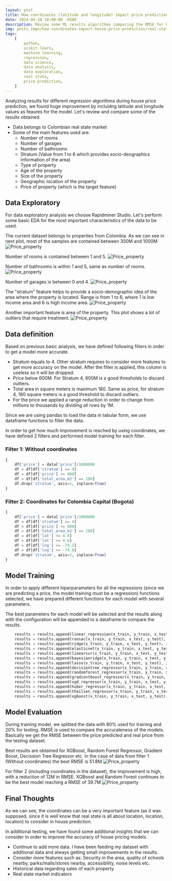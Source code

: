 ```yaml
---
layout: post
title: How coordinates (latitude and longitude) impact price prediction in real state
date: 2024-04-28 10:00:00 -0500
description: Review some ML results algorithms comparing the RMSE for house price prediction when using geographical coordinates
img: posts_imgs/how-coordinates-impact-house-price-prediction/real-state-location-ml.jpeg
tags:
    [
        python,
        scikit-learn,
        machine learning,
        regression,
        data science,
        data analysis,
        data exploration,
        real state,
        price prediction,
    ]
---
```


Analyzing results for different regression algorithms during house price prediction, we found huge improvement by incluidng latitude and longitude values as feaures for the model. Let's review and compare some of the results obtained.

-   Data belongs to Colombian real state market
-   Some of the main features used are:
    -   Number of rooms
    -   Number of garages
    -   Number of bathrooms
    -   Stratum (Value from 1 to 6 which provides socio-deographics information of the area)
    -   Type of property
    -   Age of the property
    -   Size of the property
    -   Geographic location of the property
    -   Price of property (which is the target feature)

## Data Exploratory

For data exploratory analysis we choose Rapidminer Studio. Let's perform some basic EDA for the most important characteristics of the data to be used.

The current dataset belongs to properties from Colombia. As we can see in next plot, most of the samples are contained between 350M and 1000M
![Price_property](/assets/img/posts_imgs/how-coordinates-impact-house-price-prediction/price-colombia-boxplot.png)

Number of rooms is contained between 1 and 5.
![Price_property](/assets/img/posts_imgs/how-coordinates-impact-house-price-prediction/rooms-hist.png)

Number of bathrooms is within 1 and 5, same as number of rooms.
![Price_property](/assets/img/posts_imgs/how-coordinates-impact-house-price-prediction/baths-hist.png)

Number of garages is between 0 and 4.
![Price_property](/assets/img/posts_imgs/how-coordinates-impact-house-price-prediction/garages-hist.png)

The "stratum" feature helps to provide a socio-demographic idea of the area where the property is located. Range is from 1 to 6, where 1 is low income area and 6 is high income area.
![Price_property](/assets/img/posts_imgs/how-coordinates-impact-house-price-prediction/stratum-plot.png)

Another important feature is area of the property. This plot shows a lot of outliers that require treatment.
![Price_property](/assets/img/posts_imgs/how-coordinates-impact-house-price-prediction/total-area-scatter.png)

## Data definition

Based on previous basic analysis, we have defined following filters in order to get a model more accurate.

-   Stratum equals to 4. Other stratum requires to consider more features to get more accuracy on the model. After the filter is applied, this column is useless so it will be dropped.
-   Price below 600M. For Stratum 4, 600M is a good thresholds to discard outliers.
-   Total area in square meters is maximum 180. Same as price, for stratum 4, 180 square meters is a good threshold to discard outliers.
-   For the price we applied a range reduction in order to change from millions to thousands by dividing all rows by 1M.

Since we are using pandas to load the data in tabular form, we use dataframe functions to filter the data.

In order to get how much improvement is reached by using coordinates, we have defined 2 filters and performed model training for each filter.

### Filter 1: Without coordinates

```python
{
    df['price'] = data['price']/1000000
    df = df[df['stratum'] == 4]
    df = df[df['price'] <= 600]
    df = df[df['total_area_m2'] == 180]
    df.drop('stratum', axis=1, inplace=True)
}
```

### Filter 2: Coordinates for Colombia Capital (Bogota)

```python
{
    df['price'] = data['price']/1000000
    df = df[df['stratum'] == 4]
    df = df[df['price'] <= 600]
    df = df[df['total_area_m2'] == 180]
    df = df[df['lat'] <= 4.8]
    df = df[df['lat'] >= 4.6]
    df = df[df['lng'] <= -74.2]
    df = df[df['lng'] >= -74.0]
    df.drop('stratum', axis=1, inplace=True)
}
```

## Model Training

In order to apply different hiperparameters for all the regressions (since we are predicting a price, the model training must be a regression) functions selected, we have prepared different functions for each model with several parameters.

The best parameters for each model will be selected and the results along with the configuration will be appended to a dataframe to compare the results.

```python
    results = results.append(linear_regression(x_train, y_train, x_test, y_test), ignore_index=True)
    results = results.append(ransac(x_train, y_train, x_test, y_test), ignore_index=True)
    results = results.append(ridge(x_train, y_train, x_test, y_test), ignore_index=True)
    results = results.append(elasticnet(x_train, y_train, x_test, y_test), ignore_index=True)
    results = results.append(linearsvr(x_train, y_train, x_test, y_test), ignore_index=True)
    results = results.append(bayesianridge(x_train, y_train, x_test, y_test), ignore_index=True)
    results = results.append(lasso(x_train, y_train, x_test, y_test), ignore_index=True)
    results = results.append(decisiontree_regressor(x_train, y_train, x_test, y_test), ignore_index=True)
    results = results.append(randomforest_regressor(x_train, y_train, x_test, y_test), ignore_index=True)
    results = results.append(gradientboost_regressor(x_train, y_train, x_test, y_test), ignore_index=True)
    results = results.append(sgd_regressor(x_train, y_train, x_test, y_test), ignore_index=True)
    results = results.append(huber_regressor(x_train, y_train, x_test, y_test), ignore_index=True)
    results = results.append(theilsen_regressor(x_train, y_train, x_test, y_test), ignore_index=True)
    results = results.append(xgboost(x_train, y_train, x_test, y_test), ignore_index=True)
```

## Model Evaluation

During training model, we splitted the data with 80% used for training and 20% for testing.
RMSE is used to compare the accurateness of the models. Basically we get the RMSE between the price predicted and real price from the testing dataset.

Best results are obtained for XGBoost, Random Forest Regressor, Gradient Boost, Decission Tree Regressor etc. In the case of data from filter 1 (Without coordinates) the best RMSE is 51.8M
![Price_property](/assets/img/posts_imgs/how-coordinates-impact-house-price-prediction/results-without-coordinates.png)

For filter 2 (including coordinates in the dataset), the improvement is high, with a reduction of 12M in RMSE. XGBoost and Random Forest continues to be the best model reaching a RMSE of 39.7M
![Price_property](/assets/img/posts_imgs/how-coordinates-impact-house-price-prediction/results-with-coordinates.png)

## Final Thoughts

As we can see, the coordinates can be a very important feature (as it was supposed, since it is well know that real state is all about location, location, location) to consider in house prediction.

In additional testing, we have found some additional insights that we can consider in order to improve the accuracy of house pricing models.

-   Continue to add more data. I have been feeding my dataset with additional data and always getting small improvements in the results.
-   Consider more features such as: Security in the area, quality of schools nearby, parks/malls/stores nearby, accessibility, noise levels etc.
-   Historical data regarding sales of each property
-   Real state market indicators
